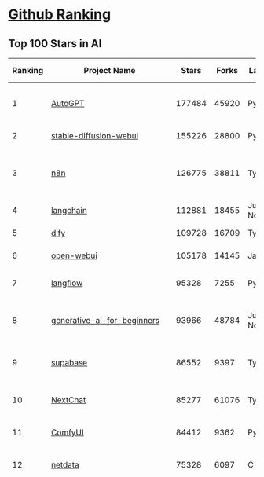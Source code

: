 [Github Ranking](../README.md)
==========

## Top 100 Stars in AI

| Ranking | Project Name | Stars | Forks | Language | Open Issues | Description | Last Commit |
| ------- | ------------ | ----- | ----- | -------- | ----------- | ----------- | ----------- |
| 1 | [AutoGPT](https://github.com/Significant-Gravitas/AutoGPT) | 177484 | 45920 | Python | 148 | AutoGPT is the vision of accessible AI for everyone, to use and to build on. Our mission is to provide the tools, so that you can focus on what matters. | 2025-08-05T03:40:47Z |
| 2 | [stable-diffusion-webui](https://github.com/AUTOMATIC1111/stable-diffusion-webui) | 155226 | 28800 | Python | 2363 | Stable Diffusion web UI | 2025-05-03T06:17:03Z |
| 3 | [n8n](https://github.com/n8n-io/n8n) | 126775 | 38811 | TypeScript | 555 | Fair-code workflow automation platform with native AI capabilities. Combine visual building with custom code, self-host or cloud, 400+ integrations. | 2025-08-04T22:40:39Z |
| 4 | [langchain](https://github.com/langchain-ai/langchain) | 112881 | 18455 | Jupyter Notebook | 202 | 🦜🔗 Build context-aware reasoning applications | 2025-08-05T03:47:21Z |
| 5 | [dify](https://github.com/langgenius/dify) | 109728 | 16709 | TypeScript | 677 | Production-ready platform for agentic workflow development. | 2025-08-05T03:43:47Z |
| 6 | [open-webui](https://github.com/open-webui/open-webui) | 105178 | 14145 | JavaScript | 187 | User-friendly AI Interface (Supports Ollama, OpenAI API, ...) | 2025-08-04T14:31:32Z |
| 7 | [langflow](https://github.com/langflow-ai/langflow) | 95328 | 7255 | Python | 455 | Langflow is a powerful tool for building and deploying AI-powered agents and workflows. | 2025-08-05T01:27:25Z |
| 8 | [generative-ai-for-beginners](https://github.com/microsoft/generative-ai-for-beginners) | 93966 | 48784 | Jupyter Notebook | 11 | 21 Lessons, Get Started Building with Generative AI  🔗 https://microsoft.github.io/generative-ai-for-beginners/ | 2025-08-04T04:31:07Z |
| 9 | [supabase](https://github.com/supabase/supabase) | 86552 | 9397 | TypeScript | 278 | The Postgres development platform. Supabase gives you a dedicated Postgres database to build your web, mobile, and AI applications. | 2025-08-05T03:14:13Z |
| 10 | [NextChat](https://github.com/ChatGPTNextWeb/NextChat) | 85277 | 61076 | TypeScript | 653 | ✨ Light and Fast AI Assistant. Support: Web \| iOS \| MacOS \| Android \|  Linux \| Windows | 2025-08-04T14:17:09Z |
| 11 | [ComfyUI](https://github.com/comfyanonymous/ComfyUI) | 84412 | 9362 | Python | 2447 | The most powerful and modular diffusion model GUI, api and backend with a graph/nodes interface. | 2025-08-05T03:23:44Z |
| 12 | [netdata](https://github.com/netdata/netdata) | 75328 | 6097 | C | 166 | The fastest path to AI-powered full stack observability, even for lean teams. | 2025-08-05T00:25:39Z |
| 13 | [funNLP](https://github.com/fighting41love/funNLP) | 75246 | 14945 | Python | 33 | 中英文敏感词、语言检测、中外手机/电话归属地/运营商查询、名字推断性别、手机号抽取、身份证抽取、邮箱抽取、中日文人名库、中文缩写库、拆字词典、词汇情感值、停用词、反动词表、暴恐词表、繁简体转换、英文模拟中文发音、汪峰歌词生成器、职业名称词库、同义词库、反义词库、否定词库、汽车品牌词库、汽车零件词库、连续英文切割、各种中文词向量、公司名字大全、古诗词库、IT词库、财经词库、成语词库、地名词库、历史名人词库、诗词词库、医学词库、饮食词库、法律词库、汽车词库、动物词库、中文聊天语料、中文谣言数据、百度中文问答数据集、句子相似度匹配算法集合、bert资源、文本生成&摘要相关工具、cocoNLP信息抽取工具、国内电话号码正则匹配、清华大学XLORE:中英文跨语言百科知识图谱、清华大学人工智能技术系列报告、自然语言生成、NLU太难了系列、自动对联数据及机器人、用户名黑名单列表、罪名法务名词及分类模型、微信公众号语料、cs224n深度学习自然语言处理课程、中文手写汉字识别、中文自然语言处理 语料/数据集、变量命名神器、分词语料库+代码、任务型对话英文数据集、ASR 语音数据集 + 基于深度学习的中文语音识别系统、笑声检测器、Microsoft多语言数字/单位/如日期时间识别包、中华新华字典数据库及api(包括常用歇后语、成语、词语和汉字)、文档图谱自动生成、SpaCy 中文模型、Common Voice语音识别数据集新版、神经网络关系抽取、基于bert的命名实体识别、关键词(Keyphrase)抽取包pke、基于医疗领域知识图谱的问答系统、基于依存句法与语义角色标注的事件三元组抽取、依存句法分析4万句高质量标注数据、cnocr：用来做中文OCR的Python3包、中文人物关系知识图谱项目、中文nlp竞赛项目及代码汇总、中文字符数据、speech-aligner: 从“人声语音”及其“语言文本”产生音素级别时间对齐标注的工具、AmpliGraph: 知识图谱表示学习(Python)库：知识图谱概念链接预测、Scattertext 文本可视化(python)、语言/知识表示工具：BERT & ERNIE、中文对比英文自然语言处理NLP的区别综述、Synonyms中文近义词工具包、HarvestText领域自适应文本挖掘工具（新词发现-情感分析-实体链接等）、word2word：(Python)方便易用的多语言词-词对集：62种语言/3,564个多语言对、语音识别语料生成工具：从具有音频/字幕的在线视频创建自动语音识别(ASR)语料库、构建医疗实体识别的模型（包含词典和语料标注）、单文档非监督的关键词抽取、Kashgari中使用gpt-2语言模型、开源的金融投资数据提取工具、文本自动摘要库TextTeaser: 仅支持英文、人民日报语料处理工具集、一些关于自然语言的基本模型、基于14W歌曲知识库的问答尝试--功能包括歌词接龙and已知歌词找歌曲以及歌曲歌手歌词三角关系的问答、基于Siamese bilstm模型的相似句子判定模型并提供训练数据集和测试数据集、用Transformer编解码模型实现的根据Hacker News文章标题自动生成评论、用BERT进行序列标记和文本分类的模板代码、LitBank：NLP数据集——支持自然语言处理和计算人文学科任务的100部带标记英文小说语料、百度开源的基准信息抽取系统、虚假新闻数据集、Facebook: LAMA语言模型分析，提供Transformer-XL/BERT/ELMo/GPT预训练语言模型的统一访问接口、CommonsenseQA：面向常识的英文QA挑战、中文知识图谱资料、数据及工具、各大公司内部里大牛分享的技术文档 PDF 或者 PPT、自然语言生成SQL语句（英文）、中文NLP数据增强（EDA）工具、英文NLP数据增强工具 、基于医药知识图谱的智能问答系统、京东商品知识图谱、基于mongodb存储的军事领域知识图谱问答项目、基于远监督的中文关系抽取、语音情感分析、中文ULMFiT-情感分析-文本分类-语料及模型、一个拍照做题程序、世界各国大规模人名库、一个利用有趣中文语料库 qingyun 训练出来的中文聊天机器人、中文聊天机器人seqGAN、省市区镇行政区划数据带拼音标注、教育行业新闻语料库包含自动文摘功能、开放了对话机器人-知识图谱-语义理解-自然语言处理工具及数据、中文知识图谱：基于百度百科中文页面-抽取三元组信息-构建中文知识图谱、masr: 中文语音识别-提供预训练模型-高识别率、Python音频数据增广库、中文全词覆盖BERT及两份阅读理解数据、ConvLab：开源多域端到端对话系统平台、中文自然语言处理数据集、基于最新版本rasa搭建的对话系统、基于TensorFlow和BERT的管道式实体及关系抽取、一个小型的证券知识图谱/知识库、复盘所有NLP比赛的TOP方案、OpenCLaP：多领域开源中文预训练语言模型仓库、UER：基于不同语料+编码器+目标任务的中文预训练模型仓库、中文自然语言处理向量合集、基于金融-司法领域(兼有闲聊性质)的聊天机器人、g2pC：基于上下文的汉语读音自动标记模块、Zincbase 知识图谱构建工具包、诗歌质量评价/细粒度情感诗歌语料库、快速转化「中文数字」和「阿拉伯数字」、百度知道问答语料库、基于知识图谱的问答系统、jieba_fast 加速版的jieba、正则表达式教程、中文阅读理解数据集、基于BERT等最新语言模型的抽取式摘要提取、Python利用深度学习进行文本摘要的综合指南、知识图谱深度学习相关资料整理、维基大规模平行文本语料、StanfordNLP 0.2.0：纯Python版自然语言处理包、NeuralNLP-NeuralClassifier：腾讯开源深度学习文本分类工具、端到端的封闭域对话系统、中文命名实体识别：NeuroNER vs. BertNER、新闻事件线索抽取、2019年百度的三元组抽取比赛：“科学空间队”源码、基于依存句法的开放域文本知识三元组抽取和知识库构建、中文的GPT2训练代码、ML-NLP - 机器学习(Machine Learning)NLP面试中常考到的知识点和代码实现、nlp4han:中文自然语言处理工具集(断句/分词/词性标注/组块/句法分析/语义分析/NER/N元语法/HMM/代词消解/情感分析/拼写检查、XLM：Facebook的跨语言预训练语言模型、用基于BERT的微调和特征提取方法来进行知识图谱百度百科人物词条属性抽取、中文自然语言处理相关的开放任务-数据集-当前最佳结果、CoupletAI - 基于CNN+Bi-LSTM+Attention 的自动对对联系统、抽象知识图谱、MiningZhiDaoQACorpus - 580万百度知道问答数据挖掘项目、brat rapid annotation tool: 序列标注工具、大规模中文知识图谱数据：1.4亿实体、数据增强在机器翻译及其他nlp任务中的应用及效果、allennlp阅读理解:支持多种数据和模型、PDF表格数据提取工具 、 Graphbrain：AI开源软件库和科研工具，目的是促进自动意义提取和文本理解以及知识的探索和推断、简历自动筛选系统、基于命名实体识别的简历自动摘要、中文语言理解测评基准，包括代表性的数据集&基准模型&语料库&排行榜、树洞 OCR 文字识别 、从包含表格的扫描图片中识别表格和文字、语声迁移、Python口语自然语言处理工具集(英文)、 similarity：相似度计算工具包，java编写、海量中文预训练ALBERT模型 、Transformers 2.0 、基于大规模音频数据集Audioset的音频增强 、Poplar：网页版自然语言标注工具、图片文字去除，可用于漫画翻译 、186种语言的数字叫法库、Amazon发布基于知识的人-人开放领域对话数据集 、中文文本纠错模块代码、繁简体转换 、 Python实现的多种文本可读性评价指标、类似于人名/地名/组织机构名的命名体识别数据集 、东南大学《知识图谱》研究生课程(资料)、. 英文拼写检查库 、 wwsearch是企业微信后台自研的全文检索引擎、CHAMELEON：深度学习新闻推荐系统元架构 、 8篇论文梳理BERT相关模型进展与反思、DocSearch：免费文档搜索引擎、 LIDA：轻量交互式对话标注工具 、aili - the fastest in-memory index in the East 东半球最快并发索引 、知识图谱车音工作项目、自然语言生成资源大全 、中日韩分词库mecab的Python接口库、中文文本摘要/关键词提取、汉字字符特征提取器 (featurizer)，提取汉字的特征（发音特征、字形特征）用做深度学习的特征、中文生成任务基准测评 、中文缩写数据集、中文任务基准测评 - 代表性的数据集-基准(预训练)模型-语料库-baseline-工具包-排行榜、PySS3：面向可解释AI的SS3文本分类器机器可视化工具 、中文NLP数据集列表、COPE - 格律诗编辑程序、doccano：基于网页的开源协同多语言文本标注工具 、PreNLP：自然语言预处理库、简单的简历解析器，用来从简历中提取关键信息、用于中文闲聊的GPT2模型：GPT2-chitchat、基于检索聊天机器人多轮响应选择相关资源列表(Leaderboards、Datasets、Papers)、(Colab)抽象文本摘要实现集锦(教程 、词语拼音数据、高效模糊搜索工具、NLP数据增广资源集、微软对话机器人框架 、 GitHub Typo Corpus：大规模GitHub多语言拼写错误/语法错误数据集、TextCluster：短文本聚类预处理模块 Short text cluster、面向语音识别的中文文本规范化、BLINK：最先进的实体链接库、BertPunc：基于BERT的最先进标点修复模型、Tokenizer：快速、可定制的文本词条化库、中文语言理解测评基准，包括代表性的数据集、基准(预训练)模型、语料库、排行榜、spaCy 医学文本挖掘与信息提取 、 NLP任务示例项目代码集、 python拼写检查库、chatbot-list - 行业内关于智能客服、聊天机器人的应用和架构、算法分享和介绍、语音质量评价指标(MOSNet, BSSEval, STOI, PESQ, SRMR)、 用138GB语料训练的法文RoBERTa预训练语言模型 、BERT-NER-Pytorch：三种不同模式的BERT中文NER实验、无道词典 - 有道词典的命令行版本，支持英汉互查和在线查询、2019年NLP亮点回顾、 Chinese medical dialogue data 中文医疗对话数据集 、最好的汉字数字(中文数字)-阿拉伯数字转换工具、 基于百科知识库的中文词语多词义/义项获取与特定句子词语语义消歧、awesome-nlp-sentiment-analysis - 情感分析、情绪原因识别、评价对象和评价词抽取、LineFlow：面向所有深度学习框架的NLP数据高效加载器、中文医学NLP公开资源整理 、MedQuAD：(英文)医学问答数据集、将自然语言数字串解析转换为整数和浮点数、Transfer Learning in Natural Language Processing (NLP) 、面向语音识别的中文/英文发音辞典、Tokenizers：注重性能与多功能性的最先进分词器、CLUENER 细粒度命名实体识别 Fine Grained Named Entity Recognition、 基于BERT的中文命名实体识别、中文谣言数据库、NLP数据集/基准任务大列表、nlp相关的一些论文及代码, 包括主题模型、词向量(Word Embedding)、命名实体识别(NER)、文本分类(Text Classificatin)、文本生成(Text Generation)、文本相似性(Text Similarity)计算等，涉及到各种与nlp相关的算法，基于keras和tensorflow 、Python文本挖掘/NLP实战示例、 Blackstone：面向非结构化法律文本的spaCy pipeline和NLP模型通过同义词替换实现文本“变脸” 、中文 预训练 ELECTREA 模型: 基于对抗学习 pretrain Chinese Model 、albert-chinese-ner - 用预训练语言模型ALBERT做中文NER 、基于GPT2的特定主题文本生成/文本增广、开源预训练语言模型合集、多语言句向量包、编码、标记和实现：一种可控高效的文本生成方法、 英文脏话大列表 、attnvis：GPT2、BERT等transformer语言模型注意力交互可视化、CoVoST：Facebook发布的多语种语音-文本翻译语料库，包括11种语言(法语、德语、荷兰语、俄语、西班牙语、意大利语、土耳其语、波斯语、瑞典语、蒙古语和中文)的语音、文字转录及英文译文、Jiagu自然语言处理工具 - 以BiLSTM等模型为基础，提供知识图谱关系抽取 中文分词 词性标注 命名实体识别 情感分析 新词发现 关键词 文本摘要 文本聚类等功能、用unet实现对文档表格的自动检测，表格重建、NLP事件提取文献资源列表 、 金融领域自然语言处理研究资源大列表、CLUEDatasetSearch - 中英文NLP数据集：搜索所有中文NLP数据集，附常用英文NLP数据集 、medical_NER - 中文医学知识图谱命名实体识别 、(哈佛)讲因果推理的免费书、知识图谱相关学习资料/数据集/工具资源大列表、Forte：灵活强大的自然语言处理pipeline工具集 、Python字符串相似性算法库、PyLaia：面向手写文档分析的深度学习工具包、TextFooler：针对文本分类/推理的对抗文本生成模块、Haystack：灵活、强大的可扩展问答(QA)框架、中文关键短语抽取工具 | 2024-05-10T07:38:24Z |
| 14 | [system-prompts-and-models-of-ai-tools](https://github.com/x1xhlol/system-prompts-and-models-of-ai-tools) | 73615 | 20810 | None | 43 | FULL v0, Cursor, Manus, Same.dev, Lovable, Devin, Replit Agent, Windsurf Agent, VSCode Agent, Dia Browser, Xcode, Trae AI, Cluely & Orchids.app (And other Open Sourced) System Prompts, Tools & AI Models. | 2025-08-02T11:31:42Z |
| 15 | [Deep-Live-Cam](https://github.com/hacksider/Deep-Live-Cam) | 72280 | 10412 | Python | 65 | real time face swap and one-click video deepfake with only a single image | 2025-08-01T18:56:26Z |
| 16 | [gemini-cli](https://github.com/google-gemini/gemini-cli) | 66981 | 6517 | TypeScript | 1315 | An open-source AI agent that brings the power of Gemini directly into your terminal. | 2025-08-05T04:07:20Z |
| 17 | [browser-use](https://github.com/browser-use/browser-use) | 66977 | 7727 | Python | 494 | 🌐 Make websites accessible for AI agents. Automate tasks online with ease. | 2025-08-05T03:00:21Z |
| 18 | [awesome-mcp-servers](https://github.com/punkpeye/awesome-mcp-servers) | 64743 | 5154 | None | 21 | A collection of MCP servers. | 2025-08-03T22:31:45Z |
| 19 | [AppFlowy](https://github.com/AppFlowy-IO/AppFlowy) | 64740 | 4478 | Dart | 969 | Bring projects, wikis, and teams together with AI. AppFlowy is the AI collaborative workspace where you achieve more without losing control of your data. The leading open source Notion alternative. | 2025-07-17T09:52:43Z |
| 20 | [lobe-chat](https://github.com/lobehub/lobe-chat) | 64102 | 13312 | TypeScript | 856 | 🤯 Lobe Chat - an open-source, modern design AI chat framework. Supports multiple AI providers (OpenAI / Claude 4 / Gemini / DeepSeek / Ollama / Qwen), Knowledge Base (file upload / RAG ), one click install MCP Marketplace and Artifacts / Thinking. One-click FREE deployment of your private AI Agent application. | 2025-08-05T04:09:21Z |
| 21 | [LLMs-from-scratch](https://github.com/rasbt/LLMs-from-scratch) | 62066 | 8701 | Jupyter Notebook | 5 | Implement a ChatGPT-like LLM in PyTorch from scratch, step by step | 2025-08-02T00:58:20Z |
| 22 | [ragflow](https://github.com/infiniflow/ragflow) | 61674 | 6258 | Python | 2537 | RAGFlow is an open-source RAG (Retrieval-Augmented Generation) engine based on deep document understanding. | 2025-08-05T03:00:06Z |
| 23 | [MetaGPT](https://github.com/FoundationAgents/MetaGPT) | 57671 | 6935 | Python | 12 | 🌟 The Multi-Agent Framework: First AI Software Company, Towards Natural Language Programming | 2025-06-30T11:45:55Z |
| 24 | [LLaMA-Factory](https://github.com/hiyouga/LLaMA-Factory) | 55533 | 6818 | Python | 537 | Unified Efficient Fine-Tuning of 100+ LLMs & VLMs (ACL 2024) | 2025-08-05T03:00:54Z |
| 25 | [awesome-llm-apps](https://github.com/Shubhamsaboo/awesome-llm-apps) | 55438 | 6503 | Python | 4 | Collection of awesome LLM apps with AI Agents and RAG using OpenAI, Anthropic, Gemini and opensource models. | 2025-08-04T01:26:36Z |
| 26 | [gpt-engineer](https://github.com/AntonOsika/gpt-engineer) | 54637 | 7241 | Python | 30 | CLI platform to experiment with codegen. Precursor to: https://lovable.dev | 2025-05-14T10:15:10Z |
| 27 | [ChatGPT](https://github.com/lencx/ChatGPT) | 53948 | 6136 | Rust | 827 | 🔮 ChatGPT Desktop Application (Mac, Windows and Linux) | 2024-08-29T17:58:11Z |
| 28 | [meilisearch](https://github.com/meilisearch/meilisearch) | 52596 | 2116 | Rust | 211 | A lightning-fast search engine API bringing AI-powered hybrid search to your sites and applications. | 2025-08-04T17:40:18Z |
| 29 | [crawl4ai](https://github.com/unclecode/crawl4ai) | 50345 | 4910 | Python | 163 | 🚀🤖 Crawl4AI: Open-source LLM Friendly Web Crawler & Scraper. Don't be shy, join here: https://discord.gg/jP8KfhDhyN | 2025-08-04T11:12:09Z |
| 30 | [autogen](https://github.com/microsoft/autogen) | 48268 | 7374 | Python | 389 | A programming framework for agentic AI 🤖 PyPi: autogen-agentchat Discord: https://aka.ms/autogen-discord Office Hour: https://aka.ms/autogen-officehour | 2025-08-03T04:10:12Z |
| 31 | [OpenBB](https://github.com/OpenBB-finance/OpenBB) | 48034 | 4412 | Python | 48 | Investment Research for Everyone, Everywhere. | 2025-08-04T20:53:30Z |
| 32 | [anything-llm](https://github.com/Mintplex-Labs/anything-llm) | 47434 | 4835 | JavaScript | 252 | The all-in-one Desktop & Docker AI application with built-in RAG, AI agents, No-code agent builder, MCP compatibility,  and more. | 2025-08-05T01:17:27Z |
| 33 | [firecrawl](https://github.com/mendableai/firecrawl) | 44907 | 4184 | TypeScript | 138 | 🔥 Turn entire websites into LLM-ready markdown or structured data. Scrape, crawl and extract with a single API. | 2025-08-04T19:16:24Z |
| 34 | [JeecgBoot](https://github.com/jeecgboot/JeecgBoot) | 43517 | 15478 | Java | 26 | 🔥企业级低代码平台集成了AI应用平台，帮助企业快速实现低代码开发和构建AI应用！前后端分离架构 SpringBoot，SpringCloud、Mybatis，Ant Design4、 Vue3.0、TS+vite！强大的代码生成器让前后端代码一键生成，无需写任何代码! 引领AI低代码开发模式: AI生成->OnlineCoding-> 代码生成-> 手工MERGE，显著的提高效率，又不失灵活~ | 2025-08-04T10:45:31Z |
| 35 | [unsloth](https://github.com/unslothai/unsloth) | 43195 | 3474 | Python | 683 | Fine-tuning & Reinforcement Learning for LLMs. 🦥 Train Qwen3, Llama 4, DeepSeek-R1, Gemma 3, TTS 2x faster with 70% less VRAM. | 2025-08-02T10:39:39Z |
| 36 | [Flowise](https://github.com/FlowiseAI/Flowise) | 42283 | 21675 | TypeScript | 590 | Build AI Agents, Visually | 2025-08-04T17:57:32Z |
| 37 | [ClickHouse](https://github.com/ClickHouse/ClickHouse) | 42145 | 7529 | C++ | 4299 | ClickHouse® is a real-time analytics database management system | 2025-08-05T02:46:38Z |
| 38 | [kong](https://github.com/Kong/kong) | 41455 | 4958 | Lua | 69 | 🦍 The Cloud-Native API Gateway and AI Gateway. | 2025-07-31T09:45:53Z |
| 39 | [airflow](https://github.com/apache/airflow) | 41379 | 15406 | Python | 1287 | Apache Airflow - A platform to programmatically author, schedule, and monitor workflows | 2025-08-05T01:49:00Z |
| 40 | [ailearning](https://github.com/apachecn/ailearning) | 41215 | 11578 | Python | 3 | AiLearning：数据分析+机器学习实战+线性代数+PyTorch+NLTK+TF2 | 2024-11-12T16:21:55Z |
| 41 | [ColossalAI](https://github.com/hpcaitech/ColossalAI) | 41064 | 4526 | Python | 434 | Making large AI models cheaper, faster and more accessible | 2025-08-04T03:39:22Z |
| 42 | [GitHubDaily](https://github.com/GitHubDaily/GitHubDaily) | 39424 | 4100 | None | 395 | 坚持分享 GitHub 上高质量、有趣实用的开源技术教程、开发者工具、编程网站、技术资讯。A list cool, interesting projects of GitHub. | 2025-03-20T08:54:47Z |
| 43 | [AI-For-Beginners](https://github.com/microsoft/AI-For-Beginners) | 39390 | 7582 | Jupyter Notebook | 25 | 12 Weeks, 24 Lessons, AI for All! | 2025-06-25T19:07:05Z |
| 44 | [ai-hedge-fund](https://github.com/virattt/ai-hedge-fund) | 39005 | 6861 | Python | 16 | An AI Hedge Fund Team | 2025-08-02T13:28:37Z |
| 45 | [MoneyPrinterTurbo](https://github.com/harry0703/MoneyPrinterTurbo) | 38781 | 5599 | Python | 176 | 利用AI大模型，一键生成高清短视频 Generate short videos with one click using AI LLM. | 2025-06-11T06:34:54Z |
| 46 | [upscayl](https://github.com/upscayl/upscayl) | 38403 | 1775 | TypeScript | 55 | 🆙 Upscayl - #1 Free and Open Source AI Image Upscaler for Linux, MacOS and Windows. | 2025-08-01T14:28:41Z |
| 47 | [chatgpt-on-wechat](https://github.com/zhayujie/chatgpt-on-wechat) | 38372 | 9358 | Python | 300 | 基于大模型搭建的聊天机器人，同时支持 微信公众号、企业微信应用、飞书、钉钉 等接入，可选择ChatGPT/Claude/DeepSeek/文心一言/讯飞星火/通义千问/ Gemini/GLM-4/Kimi/LinkAI，能处理文本、语音和图片，访问操作系统和互联网，支持基于自有知识库进行定制企业智能客服。 | 2025-06-29T14:41:10Z |
| 48 | [ray](https://github.com/ray-project/ray) | 38313 | 6679 | Python | 2688 | Ray is an AI compute engine. Ray consists of a core distributed runtime and a set of AI Libraries for accelerating ML workloads. | 2025-08-05T03:56:59Z |
| 49 | [quivr](https://github.com/QuivrHQ/quivr) | 38233 | 3662 | Python | 2 | Opiniated RAG for integrating GenAI in your apps 🧠   Focus on your product rather than the RAG. Easy integration in existing products with customisation!  Any LLM: GPT4, Groq, Llama. Any Vectorstore: PGVector, Faiss. Any Files. Anyway you want.  | 2025-07-09T12:55:23Z |
| 50 | [photoprism](https://github.com/photoprism/photoprism) | 38049 | 2120 | Go | 418 | AI-Powered Photos App for the Decentralized Web 🌈💎✨ | 2025-08-04T11:25:28Z |
| 51 | [mem0](https://github.com/mem0ai/mem0) | 37791 | 3918 | Python | 384 | Universal memory layer for AI Agents; Announcing OpenMemory MCP - local and secure memory management. | 2025-08-04T21:52:58Z |
| 52 | [Open-Assistant](https://github.com/LAION-AI/Open-Assistant) | 37433 | 3289 | Python | 228 | OpenAssistant is a chat-based assistant that understands tasks, can interact with third-party systems, and retrieve information dynamically to do so. | 2024-08-17T01:55:35Z |
| 53 | [MockingBird](https://github.com/babysor/MockingBird) | 36510 | 5261 | Python | 476 | 🚀AI拟声: 5秒内克隆您的声音并生成任意语音内容 Clone a voice in 5 seconds to generate arbitrary speech in real-time | 2024-11-15T05:00:29Z |
| 54 | [aider](https://github.com/Aider-AI/aider) | 36342 | 3347 | Python | 966 | aider is AI pair programming in your terminal | 2025-07-18T11:05:54Z |
| 55 | [google-research](https://github.com/google-research/google-research) | 36133 | 8154 | Jupyter Notebook | 1065 | Google Research | 2025-08-01T20:20:01Z |
| 56 | [chatbox](https://github.com/chatboxai/chatbox) | 36069 | 3464 | TypeScript | 790 | User-friendly Desktop Client App for AI Models/LLMs (GPT, Claude, Gemini, Ollama...) | 2025-07-28T01:21:56Z |
| 57 | [crewAI](https://github.com/crewAIInc/crewAI) | 35286 | 4720 | Python | 55 | Framework for orchestrating role-playing, autonomous AI agents. By fostering collaborative intelligence, CrewAI empowers agents to work together seamlessly, tackling complex tasks. | 2025-08-04T22:03:41Z |
| 58 | [docling](https://github.com/docling-project/docling) | 35231 | 2389 | Python | 447 | Get your documents ready for gen AI | 2025-07-31T14:07:28Z |
| 59 | [mindsdb](https://github.com/mindsdb/mindsdb) | 35049 | 5644 | Python | 43 | AI's query engine - Platform for building AI that can answer questions over large scale federated data. - The only MCP Server you'll ever need | 2025-08-04T23:08:55Z |
| 60 | [AgentGPT](https://github.com/reworkd/AgentGPT) | 34663 | 9457 | TypeScript | 129 | 🤖 Assemble, configure, and deploy autonomous AI Agents in your browser. | 2025-04-29T01:19:32Z |
| 61 | [LocalAI](https://github.com/mudler/LocalAI) | 34363 | 2687 | Go | 407 | :robot: The free, Open Source alternative to OpenAI, Claude and others. Self-hosted and local-first. Drop-in replacement for OpenAI,  running on consumer-grade hardware. No GPU required. Runs gguf, transformers, diffusers and many more models architectures. Features: Generate Text, Audio, Video, Images, Voice Cloning, Distributed, P2P inference | 2025-08-04T21:16:30Z |
| 62 | [gold-miner](https://github.com/xitu/gold-miner) | 34227 | 5047 | None | 9 | 🥇掘金翻译计划，可能是世界最大最好的英译中技术社区，最懂读者和译者的翻译平台： | 2024-04-17T09:44:37Z |
| 63 | [cursor-free-vip](https://github.com/yeongpin/cursor-free-vip) | 33827 | 4149 | Python | 530 | [Support 0.49.x]（Reset Cursor AI MachineID & Bypass Higher Token Limit） Cursor Ai ，自动重置机器ID ， 免费升级使用Pro功能: You've reached your trial request limit. / Too many free trial accounts used on this machine. Please upgrade to pro. We have this limit in place to prevent abuse. Please let us know if you believe this is a mistake. | 2025-06-18T02:18:31Z |
| 64 | [ai-agents-for-beginners](https://github.com/microsoft/ai-agents-for-beginners) | 33634 | 10103 | Jupyter Notebook | 10 | 11 Lessons to Get Started Building AI Agents | 2025-07-24T10:58:47Z |
| 65 | [gpt-pilot](https://github.com/Pythagora-io/gpt-pilot) | 33268 | 3412 | Python | 236 | The first real AI developer | 2025-03-04T06:26:32Z |
| 66 | [Fabric](https://github.com/danielmiessler/Fabric) | 32921 | 3383 | JavaScript | 173 | Fabric is an open-source framework for augmenting humans using AI. It provides a modular system for solving specific problems using a crowdsourced set of AI prompts that can be used anywhere. | 2025-08-05T04:06:56Z |
| 67 | [ruoyi-vue-pro](https://github.com/YunaiV/ruoyi-vue-pro) | 32625 | 7024 | Java | 5 | 🔥 官方推荐 🔥 RuoYi-Vue 全新 Pro 版本，优化重构所有功能。基于 Spring Boot + MyBatis Plus + Vue & Element 实现的后台管理系统 + 微信小程序，支持 RBAC 动态权限、数据权限、SaaS 多租户、Flowable 工作流、三方登录、支付、短信、商城、CRM、ERP、AI 大模型等功能。你的 ⭐️ Star ⭐️，是作者生发的动力！ | 2025-08-03T11:50:58Z |
| 68 | [spaCy](https://github.com/explosion/spaCy) | 32091 | 4551 | Python | 164 | 💫 Industrial-strength Natural Language Processing (NLP) in Python | 2025-05-28T15:28:05Z |
| 69 | [awesome-cursorrules](https://github.com/PatrickJS/awesome-cursorrules) | 31995 | 2632 | MDX | 33 | 📄  Configuration files that enhance Cursor AI editor experience with custom rules and behaviors | 2025-07-24T07:05:58Z |
| 70 | [chatbot-ui](https://github.com/mckaywrigley/chatbot-ui) | 31982 | 9259 | TypeScript | 173 | AI chat for any model. | 2024-08-03T00:38:07Z |
| 71 | [tabby](https://github.com/TabbyML/tabby) | 31893 | 1548 | Rust | 199 | Self-hosted AI coding assistant | 2025-08-02T08:58:15Z |
| 72 | [nacos](https://github.com/alibaba/nacos) | 31857 | 13109 | Java | 257 | an easy-to-use dynamic service discovery, configuration and service management platform for building AI cloud native applications. | 2025-08-04T02:18:43Z |
| 73 | [fairseq](https://github.com/facebookresearch/fairseq) | 31688 | 6587 | Python | 1190 | Facebook AI Research Sequence-to-Sequence Toolkit written in Python. | 2025-06-10T21:41:39Z |
| 74 | [agno](https://github.com/agno-agi/agno) | 31238 | 3968 | Python | 121 | Full-stack framework for building Multi-Agent Systems with memory, knowledge and reasoning. | 2025-08-05T00:20:49Z |
| 75 | [netron](https://github.com/lutzroeder/netron) | 31103 | 2963 | JavaScript | 23 | Visualizer for neural network, deep learning and machine learning models | 2025-08-05T03:22:56Z |
| 76 | [cursor](https://github.com/cursor/cursor) | 30972 | 1998 | None | 1967 | The AI Code Editor | 2024-10-13T19:23:26Z |
| 77 | [khoj](https://github.com/khoj-ai/khoj) | 30662 | 1760 | Python | 75 | Your AI second brain. Self-hostable. Get answers from the web or your docs. Build custom agents, schedule automations, do deep research. Turn any online or local LLM into your personal, autonomous AI (gpt, claude, gemini, llama, qwen, mistral). Get started - free. | 2025-08-02T06:50:25Z |
| 78 | [Folo](https://github.com/RSSNext/Folo) | 30640 | 1380 | TypeScript | 178 | 🧡 Follow everything in one place | 2025-08-04T17:49:18Z |
| 79 | [AI-Expert-Roadmap](https://github.com/AMAI-GmbH/AI-Expert-Roadmap) | 30153 | 2528 | JavaScript | 20 | Roadmap to becoming an Artificial Intelligence Expert in 2022 | 2023-12-31T02:20:16Z |
| 80 | [roop](https://github.com/s0md3v/roop) | 30097 | 6827 | Python | 0 | one-click face swap | 2024-08-19T12:57:17Z |
| 81 | [pytorch-lightning](https://github.com/Lightning-AI/pytorch-lightning) | 29899 | 3551 | Python | 961 | Pretrain, finetune ANY AI model of ANY size on multiple GPUs, TPUs with zero code changes. | 2025-08-05T00:24:24Z |
| 82 | [Mr.-Ranedeer-AI-Tutor](https://github.com/JushBJJ/Mr.-Ranedeer-AI-Tutor) | 29609 | 3382 | None | 13 | A GPT-4 AI Tutor Prompt for customizable personalized learning experiences. | 2025-06-14T06:58:48Z |
| 83 | [exo](https://github.com/exo-explore/exo) | 29193 | 1868 | Python | 357 | Run your own AI cluster at home with everyday devices 📱💻 🖥️⌚ | 2025-03-21T22:23:32Z |
| 84 | [llm-app](https://github.com/pathwaycom/llm-app) | 28794 | 825 | Jupyter Notebook | 5 | Ready-to-run cloud templates for RAG, AI pipelines, and enterprise search with live data. 🐳Docker-friendly.⚡Always in sync with Sharepoint, Google Drive, S3, Kafka, PostgreSQL, real-time data APIs, and more. | 2025-07-30T12:13:39Z |
| 85 | [LibreChat](https://github.com/danny-avila/LibreChat) | 28715 | 5257 | TypeScript | 157 | Enhanced ChatGPT Clone: Features Agents, DeepSeek, Anthropic, AWS, OpenAI, Responses API, Azure, Groq, o1, GPT-4o, Mistral, OpenRouter, Vertex AI, Gemini, Artifacts, AI model switching, message search, Code Interpreter, langchain, DALL-E-3, OpenAPI Actions, Functions, Secure Multi-User Auth, Presets, open-source for self-hosting. Active project. | 2025-08-05T01:44:03Z |
| 86 | [Jobs_Applier_AI_Agent_AIHawk](https://github.com/feder-cr/Jobs_Applier_AI_Agent_AIHawk) | 28516 | 4317 | Python | 11 | AIHawk aims to easy job hunt process by automating the job application process. Utilizing artificial intelligence, it enables users to apply for multiple jobs in a tailored way. | 2025-05-28T13:24:12Z |
| 87 | [continue](https://github.com/continuedev/continue) | 28101 | 3279 | TypeScript | 949 | ⏩ Create, share, and use custom AI code assistants with our open-source IDE extensions and hub of rules, tools, and models | 2025-08-05T03:09:21Z |
| 88 | [qlib](https://github.com/microsoft/qlib) | 27826 | 4291 | Python | 251 | Qlib is an AI-oriented Quant investment platform that aims to use AI tech to empower Quant Research, from exploring ideas to implementing productions. Qlib supports diverse ML modeling paradigms, including supervised learning, market dynamics modeling, and RL, and is now equipped with https://github.com/microsoft/RD-Agent to automate R&D process. | 2025-07-29T07:23:08Z |
| 89 | [so-vits-svc](https://github.com/svc-develop-team/so-vits-svc) | 27477 | 5022 | Python | 21 | SoftVC VITS Singing Voice Conversion | 2023-11-11T13:11:31Z |
| 90 | [Genesis](https://github.com/Genesis-Embodied-AI/Genesis) | 26965 | 2450 | Python | 111 | A generative world for general-purpose robotics & embodied AI learning. | 2025-08-05T03:22:16Z |
| 91 | [nx](https://github.com/nrwl/nx) | 26554 | 2573 | TypeScript | 614 | An AI-first build platform that connects everything from your editor to CI. Helping you deliver fast, without breaking things. | 2025-08-05T03:23:49Z |
| 92 | [generative-models](https://github.com/Stability-AI/generative-models) | 26258 | 2929 | Python | 270 | Generative Models by Stability AI | 2025-05-20T14:53:33Z |
| 93 | [PDFMathTranslate](https://github.com/Byaidu/PDFMathTranslate) | 26136 | 2268 | Python | 113 | PDF scientific paper translation with preserved formats - 基于 AI 完整保留排版的 PDF 文档全文双语翻译，支持 Google/DeepL/Ollama/OpenAI 等服务，提供 CLI/GUI/MCP/Docker/Zotero | 2025-07-21T14:58:04Z |
| 94 | [500-AI-Machine-learning-Deep-learning-Computer-vision-NLP-Projects-with-code](https://github.com/ashishpatel26/500-AI-Machine-learning-Deep-learning-Computer-vision-NLP-Projects-with-code) | 25989 | 5982 | None | 43 | 500 AI Machine learning Deep learning Computer vision NLP Projects with code | 2025-08-01T11:54:09Z |
| 95 | [semantic-kernel](https://github.com/microsoft/semantic-kernel) | 25660 | 4102 | C# | 467 | Integrate cutting-edge LLM technology quickly and easily into your apps | 2025-08-05T02:11:47Z |
| 96 | [InvokeAI](https://github.com/invoke-ai/InvokeAI) | 25632 | 2628 | TypeScript | 756 | Invoke is a leading creative engine for Stable Diffusion models, empowering professionals, artists, and enthusiasts to generate and create visual media using the latest AI-driven technologies. The solution offers an industry leading WebUI, and serves as the foundation for multiple commercial products. | 2025-08-05T00:37:48Z |
| 97 | [composio](https://github.com/ComposioHQ/composio) | 25601 | 4382 | TypeScript | 54 | Composio equips your AI agents & LLMs with 100+ high-quality integrations via function calling | 2025-08-04T09:53:41Z |
| 98 | [FastGPT](https://github.com/labring/FastGPT) | 25370 | 6507 | TypeScript | 578 | FastGPT is a knowledge-based platform built on the LLMs, offers a comprehensive suite of out-of-the-box capabilities such as data processing, RAG retrieval, and visual AI workflow orchestration, letting you easily develop and deploy complex question-answering systems without the need for extensive setup or configuration. | 2025-08-05T03:19:01Z |
| 99 | [qdrant](https://github.com/qdrant/qdrant) | 25107 | 1737 | Rust | 343 | Qdrant - High-performance, massive-scale Vector Database and Vector Search Engine for the next generation of AI. Also available in the cloud https://cloud.qdrant.io/ | 2025-08-05T00:43:02Z |
| 100 | [kratos](https://github.com/go-kratos/kratos) | 24683 | 4095 | Go | 15 | Your ultimate Go microservices framework for the cloud-native era. | 2025-07-31T08:40:34Z |

